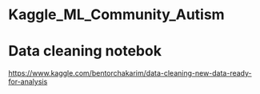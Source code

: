# Kaggle_ML_Community_Autism


# Data cleaning notebok
https://www.kaggle.com/bentorchakarim/data-cleaning-new-data-ready-for-analysis

